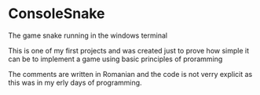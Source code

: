# ConsoleSnake
The game snake running in the windows terminal

This is one of my first projects and was created just to prove how simple it can be to implement a game using basic principles of proramming

The comments are written in Romanian and the code is not verry explicit as this was in my erly days of programming.
